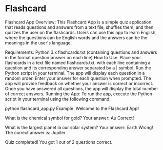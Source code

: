# Flashcard


Flashcard App 
Overview:
This Flashcard App is a simple quiz application that reads questions and answers from a text file, shuffles them, and then quizzes the user on the flashcards. Users can use this app to learn English, where the questions can be English words and the answers can be the meanings in the user's language.

Requirements:
Python 3.x
flashcards.txt (containing questions and answers in the format question|answer on each line)
How to Use:
Place your flashcards in a text file named flashcards.txt, with each line containing a question and its corresponding answer separated by a | symbol.
Run the Python script in your terminal.
The app will display each question in a random order. Enter your answer for each question when prompted.
The app will provide feedback on whether your answer is correct or incorrect.
Once you have answered all questions, the app will display the total number of correct answers.
Running the App:
To run the app, execute the Python script in your terminal using the following command:

python flashcard_app.py
Example:
Welcome to the Flashcard App!

What is the chemical symbol for gold? 
Your answer: Au
Correct!

What is the largest planet in our solar system? 
Your answer: Earth
Wrong! The correct answer is: Jupiter

Quiz completed! You got 1 out of 2 questions correct.
